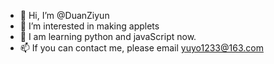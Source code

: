 - 👋 Hi, I’m @DuanZiyun
- 👀 I’m interested in making applets
- 🌱 I am learning python and javaScript now.
- 📫 If you can contact me, please email yuyo1233@163.com

<!---
DuanZiyun/DuanZiyun is a ✨ special ✨ repository because its `README.md` (this file) appears on your GitHub profile.
You can click the Preview link to take a look at your changes.
--->
